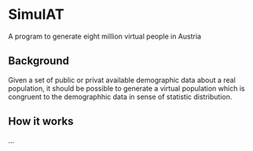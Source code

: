 # SimulAT
A program to  generate eight million virtual people in Austria 

## Background
Given a set of public or privat available demographic data about a real population, it should be possible to generate a virtual population which is congruent to the demographhic data in sense of statistic distribution.

## How it works
…